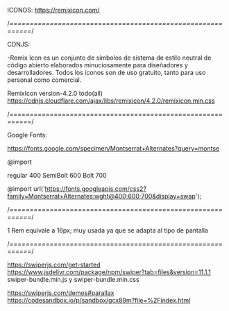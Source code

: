 ICONOS:
https://remixicon.com/

/*===========================================================*/

CDNJS:

-Remix Icon es un conjunto de símbolos de sistema de estilo neutral de código abierto elaborados minuciosamente
 para diseñadores y desarrolladores. Todos los íconos son de uso gratuito, tanto para uso personal como comercial.

RemixIcon version-4.2.0 todo(all)
https://cdnjs.cloudflare.com/ajax/libs/remixicon/4.2.0/remixicon.min.css

/*===========================================================*/

Google Fonts:

https://fonts.google.com/specimen/Montserrat+Alternates?query=montse

@import

regular 400
SemiBolt 600
Bolt 700

@import url('https://fonts.googleapis.com/css2?family=Montserrat+Alternates:wght@400;600;700&display=swap');

/*===========================================================*/

1 Rem equivale a 16px; muy usada ya que se adapta al tipo de pantalla

/*===========================================================*/

https://swiperjs.com/get-started
https://www.jsdelivr.com/package/npm/swiper?tab=files&version=11.1.1
swiper-bundle.min.js y swiper-bundle.min.css

https://swiperjs.com/demos#parallax
https://codesandbox.io/p/sandbox/gcx89m?file=%2Findex.html
